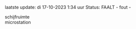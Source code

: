 laatste update: 
di 17-10-2023  1:34   uur 
Status: FAALT - fout - 
<div class="service R">schijfruimte</div><div class="service R">microstation</div>